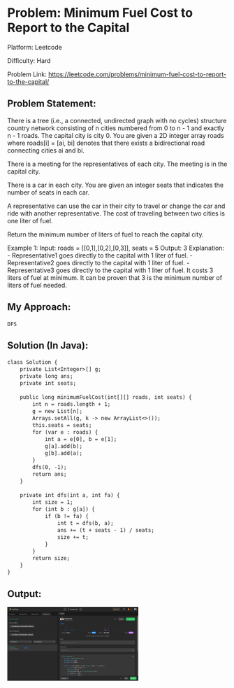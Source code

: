 # Problem: Minimum Fuel Cost to Report to the Capital

Platform: Leetcode

Difficulty: Hard

Problem Link: https://leetcode.com/problems/minimum-fuel-cost-to-report-to-the-capital/

## Problem Statement:

There is a tree (i.e., a connected, undirected graph with no cycles) structure country network consisting of n cities numbered from 0 to n - 1 and exactly n - 1 roads. The capital city is city 0. You are given a 2D integer array roads where roads[i] = [ai, bi] denotes that there exists a bidirectional road connecting cities ai and bi.

There is a meeting for the representatives of each city. The meeting is in the capital city.

There is a car in each city. You are given an integer seats that indicates the number of seats in each car.

A representative can use the car in their city to travel or change the car and ride with another representative. The cost of traveling between two cities is one liter of fuel.

Return the minimum number of liters of fuel to reach the capital city.

Example 1:
    Input: roads = [[0,1],[0,2],[0,3]], seats = 5
    Output: 3
    Explanation: 
    - Representative1 goes directly to the capital with 1 liter of fuel.
    - Representative2 goes directly to the capital with 1 liter of fuel.
    - Representative3 goes directly to the capital with 1 liter of fuel.
    It costs 3 liters of fuel at minimum. 
    It can be proven that 3 is the minimum number of liters of fuel needed.

## My Approach:

    DFS


## Solution (In Java):

    class Solution {
        private List<Integer>[] g;
        private long ans;
        private int seats;

        public long minimumFuelCost(int[][] roads, int seats) {
            int n = roads.length + 1;
            g = new List[n];
            Arrays.setAll(g, k -> new ArrayList<>());
            this.seats = seats;
            for (var e : roads) {
                int a = e[0], b = e[1];
                g[a].add(b);
                g[b].add(a);
            }
            dfs(0, -1);
            return ans;
        }

        private int dfs(int a, int fa) {
            int size = 1;
            for (int b : g[a]) {
                if (b != fa) {
                    int t = dfs(b, a);
                    ans += (t + seats - 1) / seats;
                    size += t;
                }
            }
            return size;
        }
    }

## Output:
<img
  src="Output.png"
  alt="Alt text"
  title="Optional title"
  style="display: inline-block; margin: 0 auto; max-width: 300px">









